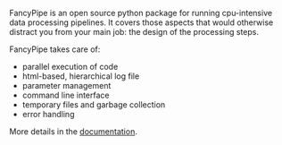 FancyPipe is an open source python package for running
cpu-intensive data processing pipelines. It covers those aspects
that would otherwise distract you from your main job: the design of the
processing steps.

FancyPipe takes care of:
- parallel execution of code
- html-based, hierarchical log file
- parameter management
- command line interface
- temporary files and garbage collection
- error handling

More details in the <a href="http://rbakker.github.io/FancyPipe/">documentation</a>.
